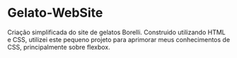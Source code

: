 # Gelato-WebSite

Criação simplificada do site de gelatos Borelli.
Construido utilizando HTML e CSS, utilizei este pequeno projeto para aprimorar meus conhecimentos de CSS, principalmente sobre flexbox. 
